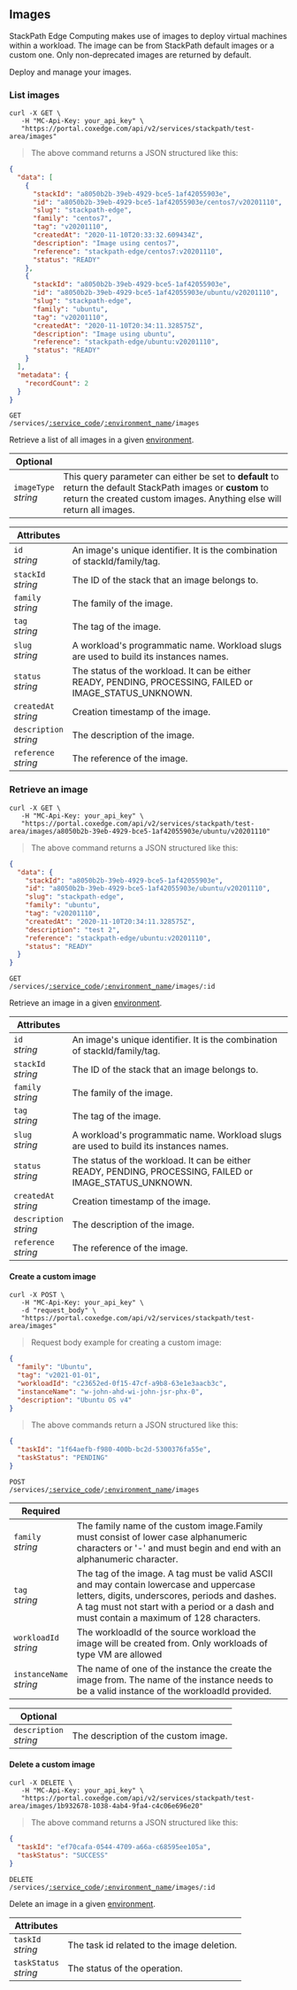 ## Images

StackPath Edge Computing makes use of images to deploy virtual machines within a workload. The image can be from StackPath default images or
a custom one. Only non-deprecated images are returned by default.

Deploy and manage your images.


<!-------------------- LIST IMAGES -------------------->

### List images

```shell
curl -X GET \
   -H "MC-Api-Key: your_api_key" \
   "https://portal.coxedge.com/api/v2/services/stackpath/test-area/images"
```
> The above command returns a JSON structured like this:

```json
{
  "data": [
    {
      "stackId": "a8050b2b-39eb-4929-bce5-1af42055903e",
      "id": "a8050b2b-39eb-4929-bce5-1af42055903e/centos7/v20201110",
      "slug": "stackpath-edge",
      "family": "centos7",
      "tag": "v20201110",
      "createdAt": "2020-11-10T20:33:32.609434Z",
      "description": "Image using centos7",
      "reference": "stackpath-edge/centos7:v20201110",
      "status": "READY"
    },
    {
      "stackId": "a8050b2b-39eb-4929-bce5-1af42055903e",
      "id": "a8050b2b-39eb-4929-bce5-1af42055903e/ubuntu/v20201110",
      "slug": "stackpath-edge",
      "family": "ubuntu",
      "tag": "v20201110",
      "createdAt": "2020-11-10T20:34:11.328575Z",
      "description": "Image using ubuntu",
      "reference": "stackpath-edge/ubuntu:v20201110",
      "status": "READY"
    }
  ],
  "metadata": {
    "recordCount": 2
  }
}
```

<code>GET /services/<a href="#administration-service-connections">:service_code</a>/<a href="#administration-environments">:environment_name</a>/images</code>

Retrieve a list of all images in a given [environment](#administration-environments).

Optional | &nbsp;
------ | -----------
`imageType`<br/>*string* | This query parameter can either be set to **default** to return the default StackPath images or **custom** to return the created custom images. Anything else will return all images.

Attributes | &nbsp;
------- | -----------
`id`<br/>*string* | An image's unique identifier. It is the combination of stackId/family/tag.
`stackId`<br/>*string* | The ID of the stack that an image belongs to.
`family`<br/>*string* | The family of the image.
`tag`<br/>*string* | The tag of the image.
`slug`<br/>*string* | A workload's programmatic name. Workload slugs are used to build its instances names.
`status`<br/>*string* | The status of the workload. It can be either READY, PENDING, PROCESSING, FAILED or IMAGE_STATUS_UNKNOWN.
`createdAt`<br/>*string* | Creation timestamp of the image.
`description`<br/>*string* | The description of the image.
`reference`<br/>*string* | The reference of the image.

<!-------------------- RETRIEVE AN IMAGE -------------------->

### Retrieve an image

```shell
curl -X GET \
   -H "MC-Api-Key: your_api_key" \
   "https://portal.coxedge.com/api/v2/services/stackpath/test-area/images/a8050b2b-39eb-4929-bce5-1af42055903e/ubuntu/v20201110"
```
> The above command returns a JSON structured like this:

```json
{
  "data": {
    "stackId": "a8050b2b-39eb-4929-bce5-1af42055903e",
    "id": "a8050b2b-39eb-4929-bce5-1af42055903e/ubuntu/v20201110",
    "slug": "stackpath-edge",
    "family": "ubuntu",
    "tag": "v20201110",
    "createdAt": "2020-11-10T20:34:11.328575Z",
    "description": "test 2",
    "reference": "stackpath-edge/ubuntu:v20201110",
    "status": "READY"
  }
}
```

<code>GET /services/<a href="#administration-service-connections">:service_code</a>/<a href="#administration-environments">:environment_name</a>/images/:id</code>

Retrieve an image in a given [environment](#administration-environments).

Attributes | &nbsp;
------- | -----------
`id`<br/>*string* | An image's unique identifier. It is the combination of stackId/family/tag.
`stackId`<br/>*string* | The ID of the stack that an image belongs to.
`family`<br/>*string* | The family of the image.
`tag`<br/>*string* | The tag of the image.
`slug`<br/>*string* | A workload's programmatic name. Workload slugs are used to build its instances names.
`status`<br/>*string* | The status of the workload. It can be either READY, PENDING, PROCESSING, FAILED or IMAGE_STATUS_UNKNOWN.
`createdAt`<br/>*string* | Creation timestamp of the image.
`description`<br/>*string* | The description of the image.
`reference`<br/>*string* | The reference of the image.


<!-------------------- CREATE AN IMAGE -------------------->

#### Create a custom image

```shell
curl -X POST \
   -H "MC-Api-Key: your_api_key" \
   -d "request_body" \
   "https://portal.coxedge.com/api/v2/services/stackpath/test-area/images"
```
> Request body example for creating a custom image:

```json
{
  "family": "Ubuntu",
  "tag": "v2021-01-01",
  "workloadId": "c23652ed-0f15-47cf-a9b8-63e1e3aacb3c",
  "instanceName": "w-john-ahd-wi-john-jsr-phx-0",
  "description": "Ubuntu OS v4"
}
```
> The above commands return a JSON structured like this:

```json
{
  "taskId": "1f64aefb-f980-400b-bc2d-5300376fa55e",
  "taskStatus": "PENDING"
}
```
<code>POST /services/<a href="#administration-service-connections">:service_code</a>/<a href="#administration-environments">:environment_name</a>/images</code>

Required| &nbsp;
------------------------| -----------
`family`<br/>*string* | The family name of the custom image.Family must consist of lower case alphanumeric characters or '-' and must begin and end with an alphanumeric character.
`tag`<br/>*string* | The tag of the image. A tag must be valid ASCII and may contain lowercase and uppercase letters, digits, underscores, periods and dashes. A tag must not start with a period or a dash and must contain a maximum of 128 characters.
`workloadId`<br/>*string* | The workloadId of the source workload the image will be created from. Only workloads of type VM are allowed
`instanceName`<br/>*string* | The name of one of the instance the create the image from. The name of the instance needs to be a valid instance of the workloadId provided.

Optional| &nbsp;
----------------------- | -----------
`description`<br/>*string* | The description of the custom image.


<!-------------------- DELETE AN IMAGE -------------------->

#### Delete a custom image
```shell
curl -X DELETE \
   -H "MC-Api-Key: your_api_key" \
   "https://portal.coxedge.com/api/v2/services/stackpath/test-area/images/1b932678-1038-4ab4-9fa4-c4c06e696e20"
```
> The above command returns a JSON structured like this:

```json
{
  "taskId": "ef70cafa-0544-4709-a66a-c68595ee105a",
  "taskStatus": "SUCCESS"
}
```

<code>DELETE /services/<a href="#administration-service-connections">:service_code</a>/<a href="#administration-environments">:environment_name</a>/images/:id</code>

Delete an image in a given [environment](#administration-environments).

Attributes | &nbsp;
------- | -----------
`taskId` <br/>*string* | The task id related to the image deletion.
`taskStatus` <br/>*string* | The status of the operation.